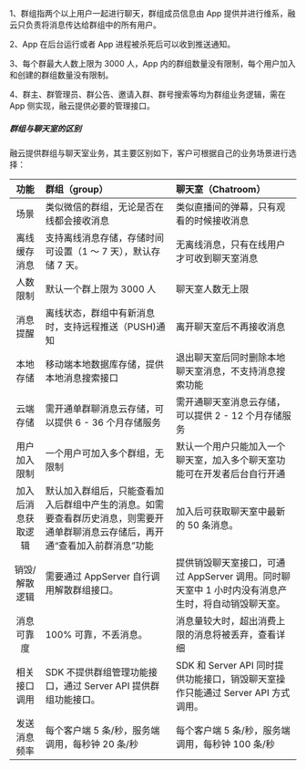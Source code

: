 1、群组指两个以上用户一起进行聊天，群组成员信息由 App 提供并进行维系，融云只负责将消息传达给群组中的所有用户。

2、App 在后台运行或者 App 进程被杀死后可以收到推送通知。

3、每个群最大人数上限为 3000 人，App 内的群组数量没有限制，每个用户加入和创建的群组数量没有限制。

4、群主、群管理员、群公告、邀请入群、群号搜索等均为群组业务逻辑，需在 App 侧实现，融云提供必要的管理接口。

##### 群组与聊天室的区别

融云提供群组与聊天室业务，其主要区别如下，客户可根据自己的业务场景进行选择：

|功能|群组（group）|聊天室（Chatroom）|
| :---------:| :---------|:---------|
|场景|类似微信的群组，无论是否在线都会接收消息|类似直播间的弹幕，只有观看的时候接收消息|
|离线缓存消息|支持离线消息存储，存储时间可设置（1 ～ 7 天），默认存储 7 天。|无离线消息，只有在线用户才可收到聊天室消息|
|人数限制|默认一个群上限为 3000 人|聊天室人数无上限|
|消息提醒|离线状态，群组中有新消息时，支持远程推送（PUSH)通知|离开聊天室后不再接收消息|
|本地存储|移动端本地数据库存储，提供本地消息搜索接口|退出聊天室后同时删除本地聊天室消息，不支持消息搜索功能|
|云端存储|需开通单群聊消息云存储，可以提供 6 - 36 个月存储服务|需开通聊天室消息云存储，可以提供 2 - 12 个月存储服务|
|用户加入限制|一个用户可加入多个群组，无限制|默认一个用户只能加入一个聊天室，加入多个聊天室功能可在开发者后台自行开通|
|加入后消息获取逻辑|默认加入群组后，只能查看加入后群组中产生的消息。如需要查看群历史消息，则需要开通单群聊消息云存储后，再开通“查看加入前群消息”功能|加入后可获取聊天室中最新的 50 条消息。|
|销毁/解散逻辑|需要通过 AppServer 自行调用解散群组接口。|提供销毁聊天室接口，可通过 AppServer 调用。同时聊天室中 1 小时内没有消息产生时，将自动销毁聊天室。|
|消息可靠度|100% 可靠，不丢消息。|消息量较大时，超出消费上限的消息将被丢弃，查看详细|
|相关接口调用|SDK 不提供群组管理功能接口，通过 Server API 提供群组功能接口。|SDK 和 Server API 同时提供功能接口，销毁聊天室操作只能通过 Server API 方式调用。|
|发送消息频率|每个客户端 5 条/秒，服务端调用，每秒钟 20 条/秒|每个客户端 5 条/秒，服务端调用，每秒钟 100 条/秒|